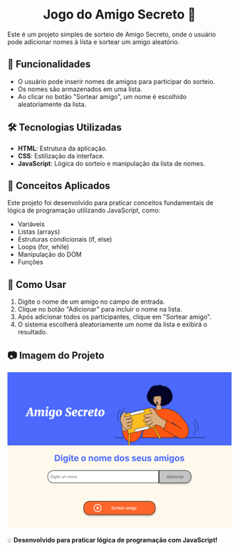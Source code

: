 <h1 align="center"> Jogo do Amigo Secreto 🎁</h1>
Este é um projeto simples de sorteio de Amigo Secreto, onde o usuário pode adicionar nomes à lista e sortear um amigo aleatório.

## 📌 Funcionalidades
- O usuário pode inserir nomes de amigos para participar do sorteio.
- Os nomes são armazenados em uma lista.
- Ao clicar no botão "Sortear amigo", um nome é escolhido aleatoriamente da lista.

## 🛠 Tecnologias Utilizadas
- **HTML**: Estrutura da aplicação.
- **CSS**: Estilização da interface.
- **JavaScript**: Lógica do sorteio e manipulação da lista de nomes.

## 📌 Conceitos Aplicados
Este projeto foi desenvolvido para praticar conceitos fundamentais de lógica de programação utilizando JavaScript, como:
- Variáveis
- Listas (arrays)
- Estruturas condicionais (if, else)
- Loops (for, while)
- Manipulação do DOM
- Funções

## 🚀 Como Usar
1. Digite o nome de um amigo no campo de entrada.
2. Clique no botão "Adicionar" para incluir o nome na lista.
3. Após adicionar todos os participantes, clique em "Sortear amigo".
4. O sistema escolherá aleatoriamente um nome da lista e exibirá o resultado.

## 📷 Imagem do Projeto
![Imagem do Projeto](assets/img-exemplo.png)
<!-- 
## 📌 Melhorias Futuras
- Adicionar a funcionalidade de remover nomes da lista antes do sorteio.
- Implementar um sistema que evite repetição de sorteios consecutivos.
- Criar um layout responsivo para melhor experiência em dispositivos móveis.

--- -->

💡 **Desenvolvido para praticar lógica de programação com JavaScript!**

